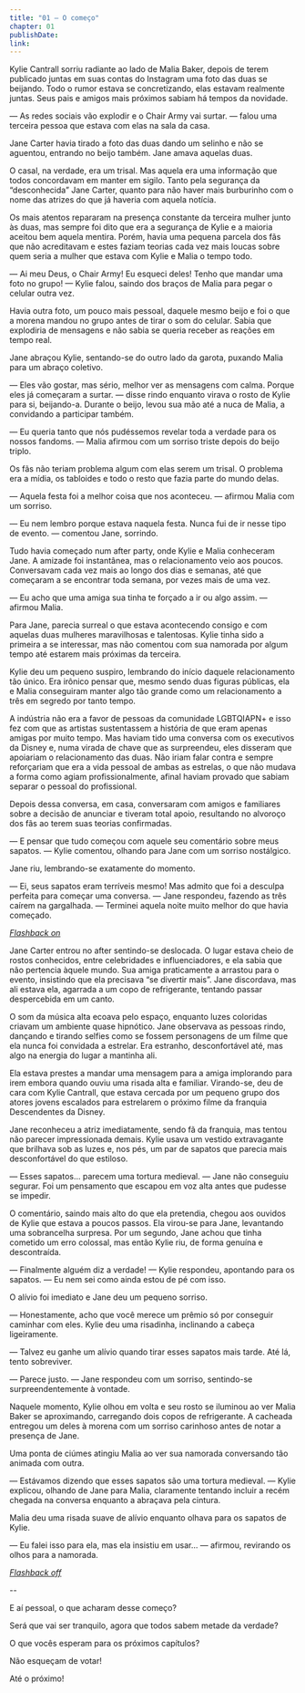 ```yaml
---
title: "01 — O começo"
chapter: 01
publishDate: 
link: 
---
```


Kylie Cantrall sorriu radiante ao lado de Malia Baker, depois de terem publicado juntas em suas contas do Instagram uma foto das duas se beijando. Todo o rumor estava se concretizando, elas estavam realmente juntas. Seus pais e amigos mais próximos sabiam há tempos da novidade.

— As redes sociais vão explodir e o Chair Army vai surtar. — falou uma terceira pessoa que estava com elas na sala da casa.

Jane Carter havia tirado a foto das duas dando um selinho e não se aguentou, entrando no beijo também. Jane amava aquelas duas.

O casal, na verdade, era um trisal. Mas aquela era uma informação que todos concordavam em manter em sigilo. Tanto pela segurança da “desconhecida” Jane Carter, quanto para não haver mais burburinho com o nome das atrizes do que já haveria com aquela notícia.

Os mais atentos repararam na presença constante da terceira mulher junto às duas, mas sempre foi dito que era a segurança de Kylie e a maioria aceitou bem aquela mentira. Porém, havia uma pequena parcela dos fãs que não acreditavam e estes faziam teorias cada vez mais loucas sobre quem seria a mulher que estava com Kylie e Malia o tempo todo.

— Ai meu Deus, o Chair Army! Eu esqueci deles! Tenho que mandar uma foto no grupo! — Kylie falou, saindo dos braços de Malia para pegar o celular outra vez.

Havia outra foto, um pouco mais pessoal, daquele mesmo beijo e foi o que a morena mandou no grupo antes de tirar o som do celular. Sabia que explodiria de mensagens e não sabia se queria receber as reações em tempo real.

Jane abraçou Kylie, sentando-se do outro lado da garota, puxando Malia para um abraço coletivo.

— Eles vão gostar, mas sério, melhor ver as mensagens com calma. Porque eles já começaram a surtar. — disse rindo enquanto virava o rosto de Kylie para si, beijando-a. Durante o beijo, levou sua mão até a nuca de Malia, a convidando a participar também.

— Eu queria tanto que nós pudéssemos revelar toda a verdade para os nossos fandoms. — Malia afirmou com um sorriso triste depois do beijo triplo.

Os fãs não teriam problema algum com elas serem um trisal. O problema era a mídia, os tabloides e todo o resto que fazia parte do mundo delas.

— Aquela festa foi a melhor coisa que nos aconteceu. — afirmou Malia com um sorriso.

— Eu nem lembro porque estava naquela festa. Nunca fui de ir nesse tipo de evento. — comentou Jane, sorrindo.

Tudo havia começado num after party, onde Kylie e Malia conheceram Jane. A amizade foi instantânea, mas o relacionamento veio aos poucos. Conversavam cada vez mais ao longo dos dias e semanas, até que começaram a se encontrar toda semana, por vezes mais de uma vez.

— Eu acho que uma amiga sua tinha te forçado a ir ou algo assim. — afirmou Malia.

Para Jane, parecia surreal o que estava acontecendo consigo e com aquelas duas mulheres maravilhosas e talentosas. Kylie tinha sido a primeira a se interessar, mas não comentou com sua namorada por algum tempo até estarem mais próximas da terceira.

Kylie deu um pequeno suspiro, lembrando do início daquele relacionamento tão único. Era irônico pensar que, mesmo sendo duas figuras públicas, ela e Malia conseguiram manter algo tão grande como um relacionamento a três em segredo por tanto tempo.

A indústria não era a favor de pessoas da comunidade LGBTQIAPN+ e isso fez com que as artistas sustentassem a história de que eram apenas amigas por muito tempo. Mas haviam tido uma conversa com os executivos da Disney e, numa virada de chave que as surpreendeu, eles disseram que apoiariam o relacionamento das duas. Não iriam falar contra e sempre reforçariam que era a vida pessoal de ambas as estrelas, o que não mudava a forma como agiam profissionalmente, afinal haviam provado que sabiam separar o pessoal do profissional.

Depois dessa conversa, em casa, conversaram com amigos e familiares sobre a decisão de anunciar e tiveram total apoio, resultando no alvoroço dos fãs ao terem suas teorias confirmadas.

— E pensar que tudo começou com aquele seu comentário sobre meus sapatos. — Kylie comentou, olhando para Jane com um sorriso nostálgico.

Jane riu, lembrando-se exatamente do momento.

— Ei, seus sapatos eram terríveis mesmo! Mas admito que foi a desculpa perfeita para começar uma conversa. — Jane respondeu, fazendo as três caírem na gargalhada. — Terminei aquela noite muito melhor do que havia começado.

*<u>Flashback on</u>*

Jane Carter entrou no after sentindo-se deslocada. O lugar estava cheio de rostos conhecidos, entre celebridades e influenciadores, e ela sabia que não pertencia àquele mundo. Sua amiga praticamente a arrastou para o evento, insistindo que ela precisava “se divertir mais”. Jane discordava, mas ali estava ela, agarrada a um copo de refrigerante, tentando passar despercebida em um canto.

O som da música alta ecoava pelo espaço, enquanto luzes coloridas criavam um ambiente quase hipnótico. Jane observava as pessoas rindo, dançando e tirando selfies como se fossem personagens de um filme que ela nunca foi convidada a estrelar. Era estranho, desconfortável até, mas algo na energia do lugar a mantinha ali.

Ela estava prestes a mandar uma mensagem para a amiga implorando para irem embora quando ouviu uma risada alta e familiar. Virando-se, deu de cara com Kylie Cantrall, que estava cercada por um pequeno grupo dos atores jovens escalados para estrelarem o próximo filme da franquia Descendentes da Disney.

Jane reconheceu a atriz imediatamente, sendo fã da franquia, mas tentou não parecer impressionada demais. Kylie usava um vestido extravagante que brilhava sob as luzes e, nos pés, um par de sapatos que parecia mais desconfortável do que estiloso.

— Esses sapatos... parecem uma tortura medieval. — Jane não conseguiu segurar. Foi um pensamento que escapou em voz alta antes que pudesse se impedir.

O comentário, saindo mais alto do que ela pretendia, chegou aos ouvidos de Kylie que estava a poucos passos. Ela virou-se para Jane, levantando uma sobrancelha surpresa. Por um segundo, Jane achou que tinha cometido um erro colossal, mas então Kylie riu, de forma genuína e descontraída.

— Finalmente alguém diz a verdade! — Kylie respondeu, apontando para os sapatos. — Eu nem sei como ainda estou de pé com isso.

O alívio foi imediato e Jane deu um pequeno sorriso.

— Honestamente, acho que você merece um prêmio só por conseguir caminhar com eles.
Kylie deu uma risadinha, inclinando a cabeça ligeiramente.

— Talvez eu ganhe um alívio quando tirar esses sapatos mais tarde. Até lá, tento sobreviver.

— Parece justo. — Jane respondeu com um sorriso, sentindo-se surpreendentemente à vontade.

Naquele momento, Kylie olhou em volta e seu rosto se iluminou ao ver Malia Baker se aproximando, carregando dois copos de refrigerante. A cacheada entregou um deles à morena com um sorriso carinhoso antes de notar a presença de Jane.

Uma ponta de ciúmes atingiu Malia ao ver sua namorada conversando tão animada com outra.

— Estávamos dizendo que esses sapatos são uma tortura medieval. — Kylie explicou, olhando de Jane para Malia, claramente tentando incluir a recém chegada na conversa enquanto a abraçava pela cintura.

Malia deu uma risada suave de alívio enquanto olhava para os sapatos de Kylie.

— Eu falei isso para ela, mas ela insistiu em usar... — afirmou, revirando os olhos para a namorada.

*<u>Flashback off</u>*

--

E aí pessoal, o que acharam desse começo?

Será que vai ser tranquilo, agora que todos sabem metade da verdade?

O que vocês esperam para os próximos capítulos?

Não esqueçam de votar!

Até o próximo!
